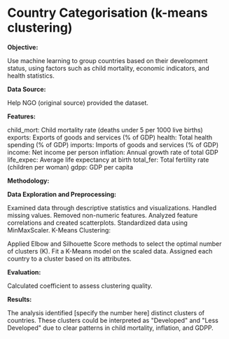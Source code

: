 # Country Categorisation (k-means clustering)

**Objective:**

Use machine learning to group countries based on their development status, using factors such as child mortality, economic indicators, and health statistics.

**Data Source:**

Help NGO (original source) provided the dataset.

**Features:**

child_mort: Child mortality rate (deaths under 5 per 1000 live births)
exports: Exports of goods and services (% of GDP)
health: Total health spending (% of GDP)
imports: Imports of goods and services (% of GDP)
income: Net income per person
inflation: Annual growth rate of total GDP
life_expec: Average life expectancy at birth
total_fer: Total fertility rate (children per woman)
gdpp: GDP per capita

**Methodology:**

**Data Exploration and Preprocessing:**

Examined data through descriptive statistics and visualizations.
Handled missing values.
Removed non-numeric features.
Analyzed feature correlations and created scatterplots.
Standardized data using MinMaxScaler.
K-Means Clustering:

Applied Elbow and Silhouette Score methods to select the optimal number of clusters (K).
Fit a K-Means model on the scaled data.
Assigned each country to a cluster based on its attributes.

**Evaluation:**

Calculated coefficient to assess clustering quality.

**Results:**

The analysis identified [specify the number here] distinct clusters of countries.
These clusters could be interpreted as "Developed" and "Less Developed" due to clear patterns in child mortality, inflation, and GDPP.

